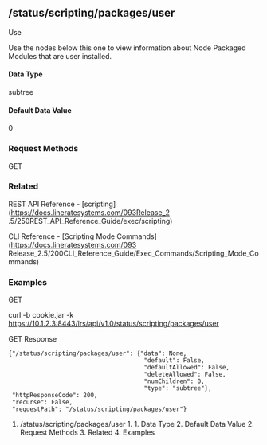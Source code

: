 ## /status/scripting/packages/user

Use

Use the nodes below this one to view information about Node Packaged Modules
that are user installed.

#### Data Type

subtree

#### Default Data Value

0

### Request Methods

GET

### Related

REST API Reference - [scripting](https://docs.lineratesystems.com/093Release_2
.5/250REST_API_Reference_Guide/exec/scripting)

CLI Reference - [Scripting Mode Commands](https://docs.lineratesystems.com/093
Release_2.5/200CLI_Reference_Guide/Exec_Commands/Scripting_Mode_Commands)

### Examples

GET

curl -b cookie.jar -k
https://10.1.2.3:8443/lrs/api/v1.0/status/scripting/packages/user

GET Response

    
    {"/status/scripting/packages/user": {"data": None,
                                          "default": False,
                                          "defaultAllowed": False,
                                          "deleteAllowed": False,
                                          "numChildren": 0,
                                          "type": "subtree"},
     "httpResponseCode": 200,
     "recurse": False,
     "requestPath": "/status/scripting/packages/user"}
    

  1. /status/scripting/packages/user
    1.       1. Data Type
      2. Default Data Value
    2. Request Methods
    3. Related
    4. Examples

